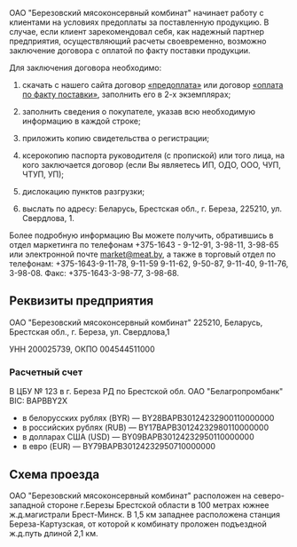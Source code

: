 ﻿ОАО "Березовский мясоконсервный комбинат" начинает работу с клиентами на условиях предоплаты за поставленную продукцию. В случае, если клиент зарекомендовал себя, как надежный партнер предприятия, осуществляющий расчеты своевременно, возможно заключение договора с оплатой по факту поставки продукции.

Для заключения договора необходимо:

1. скачать с нашего сайта договор [«предоплата»](http://meat.by/bmkk/bmkk/download/dog_pred.zip) или договор [«оплата по факту поставки»](http://meat.by/bmkk/bmkk/download/dog_fakt.zip), заполнить его в 2-х экземплярах;

2. заполнить сведения о покупателе, указав всю необходимую информацию в каждой строке;

3. приложить копию свидетельства о регистрации;

4. ксерокопию паспорта руководителя (с пропиской) или того лица, на кого заключается договор (если Вы являетесь ИП, ОДО, ООО, ЧУП, ЧТУП, УП);

5. дислокацию пунктов разгрузки;

6. выслать по адресу: Беларусь, Брестская обл., г. Береза, 225210, ул. Свердлова, 1.

Более подробную информацию Вы можете получить, обратившись в отдел маркетинга по телефонам +375-1643 - 9-12-91, 3-98-11, 3-98-65 или электронной почте market@meat.by, а также в торговый отдел по телефонам: +375-1643-9-11-78, 9-11-59 9-11-62, 9-50-87, 9-11-40, 9-11-76, 3-98-08. Факс: +375-1643-3-98-77, 3-98-68.

## Реквизиты предприятия

ОАО "Березовский мясоконсервный комбинат"
225210, Беларусь, Брестская обл., г. Береза, ул. Свердлова,1

УНН 200025739, ОКПО 004544511000

### Расчетный счет

В ЦБУ № 123 в г. Береза РД по Брестской обл. ОАО "Белагропромбанк" BIC: BAPBBY2X

* в белорусских рублях (BYR)	—	BY28BAPB30124232900110000000
* в российских рублях (RUB)	—	BY17BAPB30124232980110000000
* в долларах США (USD)	—	BY09BAPB30124232950110000000
* в евро (EUR)	—	BY79BAPB30124232950710000000

## Схема проезда

ОАО "Березовский мясоконсервный комбинат" расположен на северо-западной стороне г.Березы Брестской области в 100 метрах южнее ж.д.магистрали Брест-Минск. В 1,5 км западнее расположена станция Береза-Картузская, от которой к комбинату проложен подъездной ж.д.путь длиной 2,1 км.